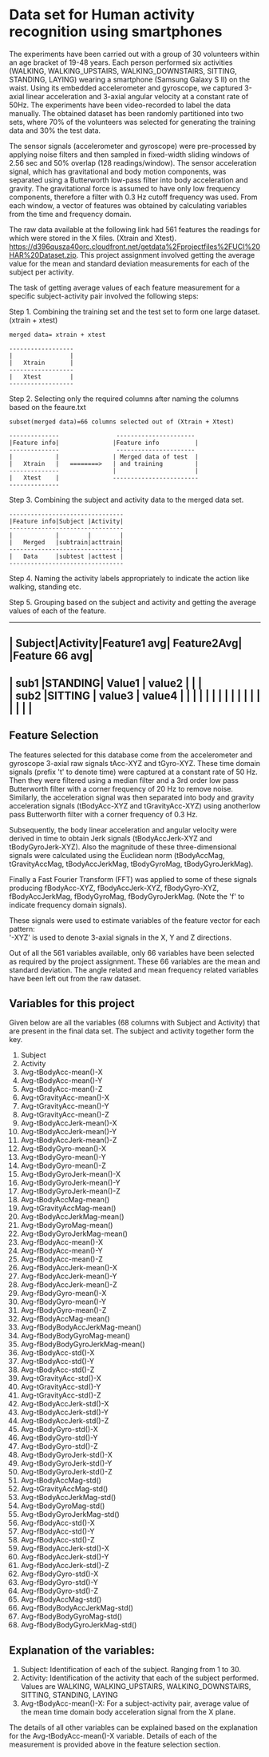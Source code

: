 
Data set for Human activity recognition using smartphones
==========================================================

The experiments have been carried out with a group of 30 volunteers within an age bracket of 19-48 years. Each person performed six activities 
(WALKING, WALKING_UPSTAIRS, WALKING_DOWNSTAIRS, SITTING, STANDING, LAYING) wearing a smartphone (Samsung Galaxy S II) on the waist. Using its embedded 
accelerometer and gyroscope, we captured 3-axial linear acceleration and 3-axial angular velocity at a constant rate of 50Hz. The experiments have been
video-recorded to label the data manually. The obtained dataset has been randomly partitioned into two sets, where 70% of the volunteers was selected
for generating the training data and 30% the test data. 

The sensor signals (accelerometer and gyroscope) were pre-processed by applying noise filters and then sampled in fixed-width sliding windows of 2.56 sec 
and 50% overlap (128 readings/window). The sensor acceleration signal, which has gravitational and body motion components, was separated using a Butterworth
low-pass filter into body acceleration and gravity. The gravitational force is assumed to have only low frequency components, therefore a filter with 0.3 Hz 
cutoff frequency was used. From each window, a vector of features was obtained by calculating variables from the time and frequency domain. 


The raw data available at the following link had 561 features the readings for which were stored in the X files. (Xtrain and Xtest).
https://d396qusza40orc.cloudfront.net/getdata%2Fprojectfiles%2FUCI%20HAR%20Dataset.zip.
This project assignment involved getting the average value for the mean and standard deviation measurements for each of the subject per activity.



The task of getting average values of each feature measurement for a specific subject-activity pair involved the following steps:

Step 1. Combining the training set and the test set to form one large dataset.(xtrain + xtest)


    merged data= xtrain + xtest

    ------------------
    |                |
    |   Xtrain       |
    ------------------
    |   Xtest        |
    ------------------


Step 2. Selecting only the required columns after naming the columns based on the feaure.txt



    subset(merged data)=66 columns selected out of (Xtrain + Xtest)

    --------------                ----------------------
    |Feature info|               |Feature info          |
    --------------                ----------------------
    |            |               | Merged data of test  |
    |   Xtrain   |   ========>   | and training         |
    --------------               |                      |    
    |   Xtest    |               ------------------------
    --------------


Step 3. Combining the subject and activity data to the merged data set.

    --------------------------------
    |Feature info|Subject |Activity|
    --------------------------------
    |            |        |        |
    |   Merged   |subtrain|acttrain|
    -------------------------------|
    |   Data     |subtest |acttest |
    --------------------------------

    

   
Step 4. Naming the activity labels appropriately to indicate the action like walking, standing etc.



Step 5. Grouping based on the subject and activity and getting the average values of each of the feature.


   ----------------------------------------------------------------
   | Subject|Activity|Feature1 avg| Feature2Avg|   |Feature 66 avg|
   ---------------------------------------------------------------
   | sub1   |STANDING|   Value1   |    value2  |   |              |  
   | sub2   |SITTING |   value3   |    value4  |   |              |
   |        |        |            |            |   |              |
   |        |        |            |            |   |              |
   ----------------------------------------------------------------



Feature Selection 
------------------

The features selected for this database come from the accelerometer and gyroscope 3-axial raw signals tAcc-XYZ and tGyro-XYZ. 
These time domain signals (prefix 't' to denote time) were captured at a constant rate of 50 Hz. 
Then they were filtered using a median filter and a 3rd order low pass Butterworth filter with a corner frequency of 20 Hz to remove noise. 
Similarly, the acceleration signal was then separated into body and gravity acceleration signals (tBodyAcc-XYZ and tGravityAcc-XYZ) using 
anotherlow pass Butterworth filter with a corner frequency of 0.3 Hz. 

Subsequently, the body linear acceleration and angular velocity were derived in time to obtain Jerk signals (tBodyAccJerk-XYZ and tBodyGyroJerk-XYZ).
Also the magnitude of these three-dimensional signals were calculated using the Euclidean norm (tBodyAccMag, tGravityAccMag, tBodyAccJerkMag, tBodyGyroMag, tBodyGyroJerkMag). 

Finally a Fast Fourier Transform (FFT) was applied to some of these signals producing fBodyAcc-XYZ, fBodyAccJerk-XYZ, fBodyGyro-XYZ, fBodyAccJerkMag,
 fBodyGyroMag, fBodyGyroJerkMag. (Note the 'f' to indicate frequency domain signals). 

These signals were used to estimate variables of the feature vector for each pattern:  
'-XYZ' is used to denote 3-axial signals in the X, Y and Z directions.

Out of all the 561 variables available, only 66 variables have been selected as required by the project assignment. These 66 variables are the mean and 
standard deviation. The angle related and mean frequency related variables have been left out from the raw dataset.

Variables for this project
--------------------------

Given below are all the variables (68 columns with Subject and Activity) that are present in the final data set. The subject and activity together form the key.


 1.    Subject
 2.    Activity 
 3.    Avg-tBodyAcc-mean()-X
 4.    Avg-tBodyAcc-mean()-Y 
 5.    Avg-tBodyAcc-mean()-Z 
 6.    Avg-tGravityAcc-mean()-X 
 7.    Avg-tGravityAcc-mean()-Y 
 8.    Avg-tGravityAcc-mean()-Z 
 9.    Avg-tBodyAccJerk-mean()-X 
 10.   Avg-tBodyAccJerk-mean()-Y 
 11.   Avg-tBodyAccJerk-mean()-Z 
 12.   Avg-tBodyGyro-mean()-X 
 13.   Avg-tBodyGyro-mean()-Y 
 14.   Avg-tBodyGyro-mean()-Z 
 15.   Avg-tBodyGyroJerk-mean()-X 
 16.   Avg-tBodyGyroJerk-mean()-Y 
 17.   Avg-tBodyGyroJerk-mean()-Z 
 18.   Avg-tBodyAccMag-mean() 
 19.   Avg-tGravityAccMag-mean() 
 20.   Avg-tBodyAccJerkMag-mean() 
 21.   Avg-tBodyGyroMag-mean() 
 22.   Avg-tBodyGyroJerkMag-mean() 
 23.   Avg-fBodyAcc-mean()-X 
 24.   Avg-fBodyAcc-mean()-Y 
 25.   Avg-fBodyAcc-mean()-Z 
 26.   Avg-fBodyAccJerk-mean()-X 
 27.   Avg-fBodyAccJerk-mean()-Y 
 28.   Avg-fBodyAccJerk-mean()-Z 
 29.   Avg-fBodyGyro-mean()-X 
 30.   Avg-fBodyGyro-mean()-Y 
 31.   Avg-fBodyGyro-mean()-Z 
 32.   Avg-fBodyAccMag-mean() 
 33.   Avg-fBodyBodyAccJerkMag-mean() 
 34.   Avg-fBodyBodyGyroMag-mean() 
 35.   Avg-fBodyBodyGyroJerkMag-mean() 
 36.   Avg-tBodyAcc-std()-X 
 37.   Avg-tBodyAcc-std()-Y 
 38.   Avg-tBodyAcc-std()-Z 
 39.   Avg-tGravityAcc-std()-X 
 40.   Avg-tGravityAcc-std()-Y 
 41.   Avg-tGravityAcc-std()-Z 
 42.   Avg-tBodyAccJerk-std()-X 
 43.   Avg-tBodyAccJerk-std()-Y 
 44.   Avg-tBodyAccJerk-std()-Z 
 45.   Avg-tBodyGyro-std()-X 
 46.   Avg-tBodyGyro-std()-Y 
 47.   Avg-tBodyGyro-std()-Z 
 48.   Avg-tBodyGyroJerk-std()-X 
 49.   Avg-tBodyGyroJerk-std()-Y 
 50.   Avg-tBodyGyroJerk-std()-Z 
 51.   Avg-tBodyAccMag-std() 
 52.   Avg-tGravityAccMag-std() 
 53.   Avg-tBodyAccJerkMag-std() 
 54.   Avg-tBodyGyroMag-std() 
 55.   Avg-tBodyGyroJerkMag-std() 
 56.   Avg-fBodyAcc-std()-X 
 57.   Avg-fBodyAcc-std()-Y 
 58.   Avg-fBodyAcc-std()-Z 
 59.   Avg-fBodyAccJerk-std()-X 
 60.   Avg-fBodyAccJerk-std()-Y 
 61.   Avg-fBodyAccJerk-std()-Z 
 62.   Avg-fBodyGyro-std()-X 
 63.   Avg-fBodyGyro-std()-Y 
 64.   Avg-fBodyGyro-std()-Z 
 65.   Avg-fBodyAccMag-std() 
 66.   Avg-fBodyBodyAccJerkMag-std() 
 67.   Avg-fBodyBodyGyroMag-std() 
 68.   Avg-fBodyBodyGyroJerkMag-std() 

Explanation of the variables:
-----------------------------

1. Subject: Identification of each of the subject. Ranging from 1 to 30.
2. Activity: Identification of the activity that each of the subject performed. Values are WALKING, WALKING_UPSTAIRS, WALKING_DOWNSTAIRS, SITTING, STANDING, LAYING
3. Avg-tBodyAcc-mean()-X: For a subject-activity pair, average value of the mean time domain body acceleration signal from the X plane.

The details of all other variables can be explained based on the explanation for the Avg-tBodyAcc-mean()-X variable. Details of each of the measurement is
 provided above in the feature selection section. 
 